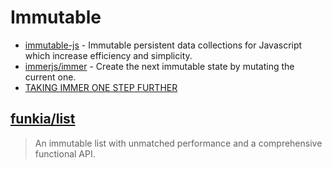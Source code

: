 # Immutable

- [immutable-js](https://github.com/immutable-js/immutable-js/) - Immutable persistent data collections for Javascript which increase efficiency and simplicity.
- [immerjs/immer](https://github.com/immerjs/immer) - Create the next immutable state by mutating the current one.
- [TAKING IMMER ONE STEP FURTHER](https://christianalfoni.com/articles/taking-immer-one-step-further)

## [funkia/list](https://github.com/funkia/list)

> An immutable list with unmatched performance and a comprehensive functional API.
